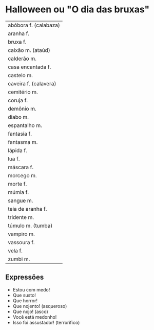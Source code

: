 # Halloween ou "O dia das bruxas"

||
| -- |
| abóbora f. (calabaza) |
| aranha f. |
| bruxa f. |
| caixão m. (ataúd) |
| calderão m. |
| casa encantada f. |
| castelo m. |
| caveira f. (calavera) |
| cemitério m. |
| coruja f. |
| demônio m. |
| diabo m. |
| espantalho m. |
| fantasía f. |
| fantasma m. |
| lápida f. |
| lua f. |
| máscara f. |
| morcego m. |
| morte f. |
| múmia f. |
| sangue m. |
| teia de aranha f. |
| tridente m. |
| túmulo m. (tumba) |
| vampiro m. |
| vassoura f. |
| vela f. |
| zumbi m. |

## Expressões

* Estou com medo!
* Que susto!
* Que horror!
* Que nojento! (asqueroso)
* Que nojo! (asco)
* Você está medonho!
* Isso foi assustador! (terrorífico)
